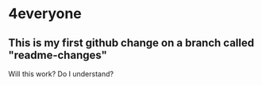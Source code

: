 # 4everyone

## This is my first github change on a branch called "readme-changes"

Will this work? Do I understand?
